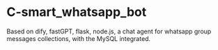 # C-smart_whatsapp_bot
Based on dify, fastGPT, flask, node.js, a chat agent for whatsapp group messages collections, with the MySQL integrated.
